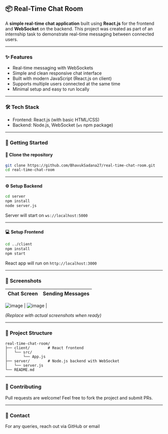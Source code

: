 

## 📦 Real-Time Chat Room

A **simple real-time chat application** built using **React.js** for the frontend and **WebSocket** on the backend.
This project was created as part of an internship task to demonstrate real-time messaging between connected users.

---

### ✨ **Features**

* Real-time messaging with WebSockets
* Simple and clean responsive chat interface
* Built with modern JavaScript (React.js on client)
* Supports multiple users connected at the same time
* Minimal setup and easy to run locally

---

### 🛠 **Tech Stack**

* Frontend: React.js (with basic HTML/CSS)
* Backend: Node.js, WebSocket (`ws` npm package)

---

### 🚀 **Getting Started**

#### 📂 Clone the repository

```bash
git clone https://github.com/BhavukSadana27/real-time-chat-room.git
cd real-time-chat-room
```

---

#### ⚙ **Setup Backend**

```bash
cd server
npm install
node server.js
```

Server will start on `ws://localhost:5000`

---

#### 💻 **Setup Frontend**

```bash
cd ../client
npm install
npm start
```

React app will run on `http://localhost:3000`

---

### 📸 **Screenshots**

| Chat Screen                                            | Sending Messages                                         |
| ------------------------------------------------------ | -------------------------------------------------------- |
![image](https://github.com/user-attachments/assets/f0ad1224-493a-45eb-83ca-74f21111c2cf)
| ![image](https://github.com/user-attachments/assets/fbbcd33b-aca3-483e-8267-421fb6d0181b)
 |

*(Replace with actual screenshots when ready)*

---

### 📄 **Project Structure**

```
real-time-chat-room/
├── client/        # React frontend
│   └── src/
│       └── App.js
├── server/        # Node.js backend with WebSocket
│   └── server.js
└── README.md
```

---

### 🤝 **Contributing**

Pull requests are welcome! Feel free to fork the project and submit PRs.

---

### 📧 **Contact**

For any queries, reach out via GitHub or email
